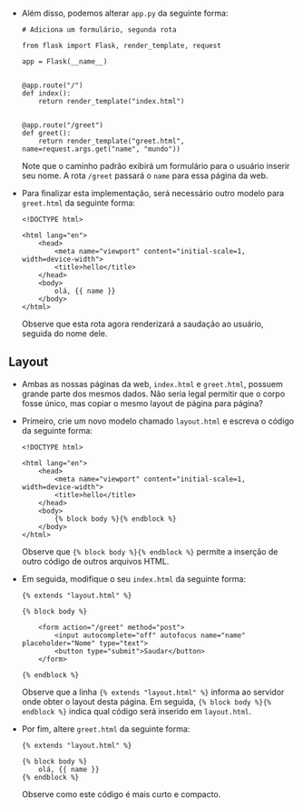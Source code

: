 *   Além disso, podemos alterar `app.py` da seguinte forma:
    
        # Adiciona um formulário, segunda rota
        
        from flask import Flask, render_template, request
        
        app = Flask(__name__)
        
        
        @app.route("/")
        def index():
            return render_template("index.html")
        
        
        @app.route("/greet")
        def greet():
            return render_template("greet.html", name=request.args.get("name", "mundo"))
        
    
    Note que o caminho padrão exibirá um formulário para o usuário inserir seu nome. A rota `/greet` passará o `name` para essa página da web.
    
*   Para finalizar esta implementação, será necessário outro modelo para `greet.html` da seguinte forma:
    
        <!DOCTYPE html>
        
        <html lang="en">
            <head>
                <meta name="viewport" content="initial-scale=1, width=device-width">
                <title>hello</title>
            </head>
            <body>
                olá, {{ name }}
            </body>
        </html>
        
    
    Observe que esta rota agora renderizará a saudação ao usuário, seguida do nome dele.
    

Layout
------

*   Ambas as nossas páginas da web, `index.html` e `greet.html`, possuem grande parte dos mesmos dados. Não seria legal permitir que o corpo fosse único, mas copiar o mesmo layout de página para página?
*   Primeiro, crie um novo modelo chamado `layout.html` e escreva o código da seguinte forma:
    
        <!DOCTYPE html>
        
        <html lang="en">
            <head>
                <meta name="viewport" content="initial-scale=1, width=device-width">
                <title>hello</title>
            </head>
            <body>
                {% block body %}{% endblock %}
            </body>
        </html>
        
    
    Observe que `{% block body %}{% endblock %}` permite a inserção de outro código de outros arquivos HTML.
    
*   Em seguida, modifique o seu `index.html` da seguinte forma:
    
        {% extends "layout.html" %}
        
        {% block body %}
        
            <form action="/greet" method="post">
                <input autocomplete="off" autofocus name="name" placeholder="Nome" type="text">
                <button type="submit">Saudar</button>
            </form>
        
        {% endblock %}
        
    
    Observe que a linha `{% extends "layout.html" %}` informa ao servidor onde obter o layout desta página. Em seguida, `{% block body %}{% endblock %}` indica qual código será inserido em `layout.html`.
    
*   Por fim, altere `greet.html` da seguinte forma:
    
        {% extends "layout.html" %}
        
        {% block body %}
            olá, {{ name }}
        {% endblock %}
        
    
    Observe como este código é mais curto e compacto.
